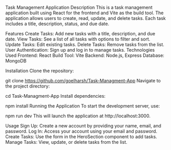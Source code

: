 Task Management Application
Description
This is a task management application built using React for the frontend and Vite as the build tool. The application allows users to create, read, update, and delete tasks. Each task includes a title, description, status, and due date.

Features
Create Tasks: Add new tasks with a title, description, and due date.
View Tasks: See a list of all tasks with options to filter and sort.
Update Tasks: Edit existing tasks.
Delete Tasks: Remove tasks from the list.
User Authentication: Sign up and log in to manage tasks.
Technologies Used
Frontend: React
Build Tool: Vite
Backend: Node.js, Express
Database: MongoDB


Installation
Clone the repository:

git clone https://github.com/goelharsh/Task-Managment-App
Navigate to the project directory:

cd Task-Managment-App
Install dependencies:

npm install
Running the Application
To start the development server, use:

npm run dev
This will launch the application at http://localhost:3000.

Usage
Sign Up: Create a new account by providing your name, email, and password.
Log In: Access your account using your email and password.
Create Tasks: Use the form in the HeroSection component to add tasks.
Manage Tasks: View, update, or delete tasks from the list.
